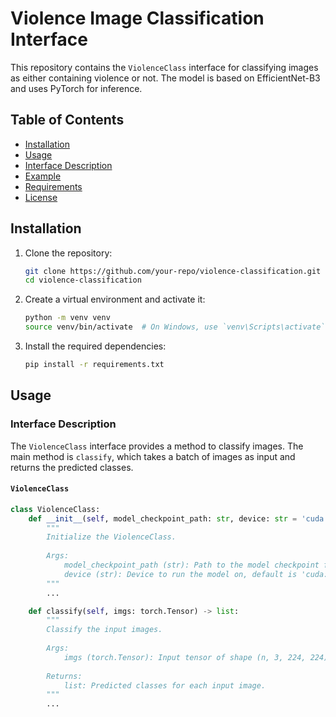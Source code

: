 # Violence Image Classification Interface

This repository contains the `ViolenceClass` interface for classifying images as either containing violence or not. The model is based on EfficientNet-B3 and uses PyTorch for inference.

## Table of Contents
- [Installation](#installation)
- [Usage](#usage)
- [Interface Description](#interface-description)
- [Example](#example)
- [Requirements](#requirements)
- [License](#license)

## Installation

1. Clone the repository:
    ```sh
    git clone https://github.com/your-repo/violence-classification.git
    cd violence-classification
    ```

2. Create a virtual environment and activate it:
    ```sh
    python -m venv venv
    source venv/bin/activate  # On Windows, use `venv\Scripts\activate`
    ```

3. Install the required dependencies:
    ```sh
    pip install -r requirements.txt
    ```

## Usage

### Interface Description

The `ViolenceClass` interface provides a method to classify images. The main method is `classify`, which takes a batch of images as input and returns the predicted classes.

#### `ViolenceClass`

```python
class ViolenceClass:
    def __init__(self, model_checkpoint_path: str, device: str = 'cuda:0'):
        """
        Initialize the ViolenceClass.
        
        Args:
            model_checkpoint_path (str): Path to the model checkpoint file.
            device (str): Device to run the model on, default is 'cuda:0'.
        """
        ...

    def classify(self, imgs: torch.Tensor) -> list:
        """
        Classify the input images.
        
        Args:
            imgs (torch.Tensor): Input tensor of shape (n, 3, 224, 224) where n is the batch size.
        
        Returns:
            list: Predicted classes for each input image.
        """
        ...

